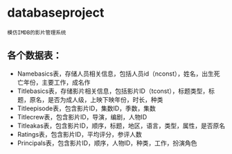 # databaseproject
    模仿IMDB的影片管理系统
## **各个数据表**：
 * Namebasics表，存储人员相关信息，包括人员id（nconst），姓名，出生死亡年份，主要工作，成名作
 * Titlebasics表，存储影片相关信息，包括影片ID（tconst），标题类型，标题，原名，是否为成人级，上映下映年份，时长，种类
 * Titleepisode表，包含影片ID，集数ID，季数，集数
 * Titlecrew表，包含影片ID，导演，编剧，人物ID
 * Titleakas表，包含影片ID，顺序，标题，地区，语言，类型，属性，是否原名
 * Ratings表，包含影片ID，平均评分，参评人数
 * Principals表，包含影片ID，顺序，人物ID，种类，工作，扮演角色

